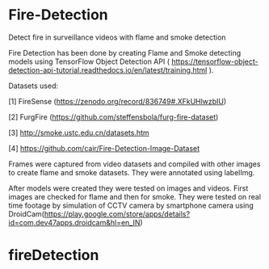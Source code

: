 # Fire-Detection
Detect fire in surveillance videos with flame and smoke detection

Fire Detection has been done by creating Flame and Smoke detecting models using TensorFlow Object Detection API ( https://tensorflow-object-detection-api-tutorial.readthedocs.io/en/latest/training.html ).

Datasets used:

[1] FireSense (https://zenodo.org/record/836749#.XFkUHlwzbIU)

[2] FurgFire (https://github.com/steffensbola/furg-fire-dataset)

[3] http://smoke.ustc.edu.cn/datasets.htm

[4] https://github.com/cair/Fire-Detection-Image-Dataset


Frames were captured from video datasets and compiled with other images to create flame and smoke datasets. They were annotated using labelImg.

After models were created they were tested on images and videos. First images are checked for flame and then for smoke.
They were tested on real time footage by simulation of CCTV camera by smartphone camera using DroidCam(https://play.google.com/store/apps/details?id=com.dev47apps.droidcam&hl=en_IN)
# fireDetection
